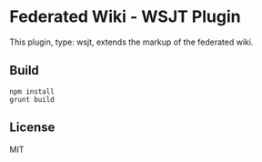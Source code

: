 # Federated Wiki - WSJT Plugin

This plugin, type: wsjt, extends the markup of the federated wiki.

## Build

    npm install
    grunt build

## License

MIT

